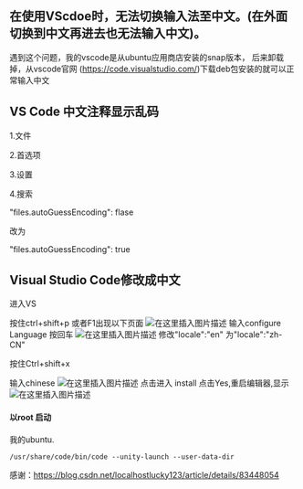 ﻿## 在使用VScdoe时，无法切换输入法至中文。(在外面切换到中文再进去也无法输入中文)。
遇到这个问题，我的vscode是从ubuntu应用商店安装的snap版本，
后来卸载掉，从vscode官网 (https://code.visualstudio.com/)下载deb包安装的就可以正常输入中文


## VS Code 中文注释显示乱码
1.文件

2.首选项

3.设置

4.搜索

"files.autoGuessEncoding": flase   

改为

"files.autoGuessEncoding": true

## Visual Studio Code修改成中文
进入VS 

按住ctrl+shift+p  或者F1出现以下页面
![在这里插入图片描述](https://img-blog.csdnimg.cn/20190123154618871.png?x-oss-process=image/watermark,type_ZmFuZ3poZW5naGVpdGk,shadow_10,text_aHR0cHM6Ly9ibG9nLmNzZG4ubmV0L3dlaXhpbl80MTA4ODg5MQ==,size_16,color_FFFFFF,t_70)
输入configure Language 按回车
![在这里插入图片描述](https://img-blog.csdnimg.cn/20190123154725724.png?x-oss-process=image/watermark,type_ZmFuZ3poZW5naGVpdGk,shadow_10,text_aHR0cHM6Ly9ibG9nLmNzZG4ubmV0L3dlaXhpbl80MTA4ODg5MQ==,size_16,color_FFFFFF,t_70)
修改"locale":"en" 为"locale":"zh-CN"


按住Ctrl+shift+x

输入chinese
![在这里插入图片描述](https://img-blog.csdnimg.cn/20190123154740518.png?x-oss-process=image/watermark,type_ZmFuZ3poZW5naGVpdGk,shadow_10,text_aHR0cHM6Ly9ibG9nLmNzZG4ubmV0L3dlaXhpbl80MTA4ODg5MQ==,size_16,color_FFFFFF,t_70)
点击进入 install  点击Yes,重启编辑器,显示
![在这里插入图片描述](https://img-blog.csdnimg.cn/20190123154803781.png?x-oss-process=image/watermark,type_ZmFuZ3poZW5naGVpdGk,shadow_10,text_aHR0cHM6Ly9ibG9nLmNzZG4ubmV0L3dlaXhpbl80MTA4ODg5MQ==,size_16,color_FFFFFF,t_70)
#### 以root 启动
我的ubuntu. 
```
/usr/share/code/bin/code --unity-launch --user-data-dir
```

感谢：https://blog.csdn.net/localhostlucky123/article/details/83448054 


